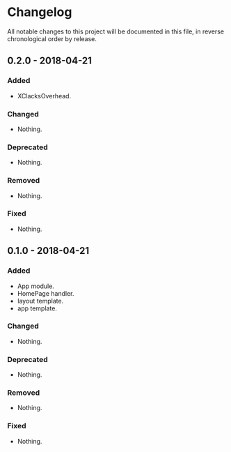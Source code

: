 # Changelog

All notable changes to this project will be documented in this file, in reverse chronological order by release.

## 0.2.0 - 2018-04-21

### Added

- XClacksOverhead.

### Changed

- Nothing.

### Deprecated

- Nothing.

### Removed

- Nothing.

### Fixed

- Nothing.

## 0.1.0 - 2018-04-21

### Added

- App module.
- HomePage handler.
- layout template.
- app template.

### Changed

- Nothing.

### Deprecated

- Nothing.

### Removed

- Nothing.

### Fixed

- Nothing.

